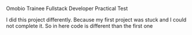 Omobio Trainee Fullstack Developer Practical Test
 
 I did this project differently. Because my first project was stuck and I could not complete it. So in here code is different than the first one


